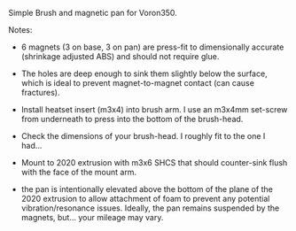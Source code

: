 Simple Brush and magnetic pan for Voron350.

Notes:
- 6 magnets (3 on base, 3 on pan) are press-fit to dimensionally accurate (shrinkage adjusted ABS) and should not require glue.

- The holes are deep enough to sink them slightly below the surface, which is ideal to prevent magnet-to-magnet contact (can cause fractures).

- Install heatset insert (m3x4) into brush arm.  I use an m3x4mm set-screw from underneath to press into the bottom of the brush-head.

- Check the dimensions of your brush-head.  I roughly fit to the one I had...

- Mount to 2020 extrusion with m3x6 SHCS that should counter-sink flush with the face of the mount arm.

- the pan is intentionally elevated above the bottom of the plane of the 2020 extrusion to allow attachment of foam to prevent any potential vibration/resonance issues.  Ideally, the pan remains suspended by the magnets, but... your mileage may vary.
